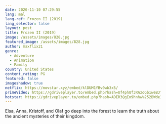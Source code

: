 ```yaml
---
date: 2020-11-10 07:29:55
lang: mal
lang-ref: Frozen II (2019)
lang_selector: false
layout: post
title: Frozen II (2019)
image: /assets/images/828.jpg
featured_image: /assets/images/828.jpg
author: maxflix21
genre:
  - Adventure
  - Animation
  - Family
country: United States
content_rating: PG
featured: false
imageshadow: true
netflix: https://movstar.xyz/embed/klDUM1YBv0wb3x5/
primeVideo: https://gdriveplayer.to/embed.php?hash=Uf4phUf3RAzoGb1weBJf8Qi%252Ftlg0%252FwYKowwm3o89FRTpjX%252FZox5VehR0AkPq1qBK0gHa34AlnIHbHwfaPYY9SY%252FbqtVL29IrPTN7mXnGK2KWV7qEGE%252BM7eq9wAIi%252FeJKO9R9tOdENIndgh2wh%252BpeF7jAKnr2xnP51nOeOWVhO7N%252Fj1rfvoImM%252BnWKByY448yAN8EBwHxafmagvMqnvS6KWMmS%252Bjm1XT2V14XQ9rTnv8xcYkhuDIAy%252BM6XBMxuTJyIwPgu0r1%252Fp5lFe7AgW66dmQGYVnK4NghCDicWMI9x6NnCr9vT3FihS9iFF57%252FKYS2MWA5X2VQ2bbkDpitmfe9R8BHWBRAOcZ6dvdlzYCohxA%253D%253D
hotstar: https://gdriveplayer.to/embed.php?hash=ADER3QgEn9hnhw%252BWde1K9wRlqI%252BqOdsxCQEoGko%252B%252FYUBvVSs8exewiAmmmEAoJeIKJNdHTMjeXvm%252B8%252Bv7yhiq31ZRDR7gxKV0aBVHSqtADcmnt96c4zHGKNLEyDLHirbuHy6L30gbgOAeZmkDwDnODUYk7PXzR5r6iL7X9qoT6%252B8%252FbeSeWaNNPn1qXkMBZEtPKY5SOru%252FIpQwBEvNyq1d6%252FXYgWweeb5URgUVwwiYZvThN8AsiB3ak8C8L3GR7Q4Cztu0rDZn5Njr2mZNESHS1Y7yAd2eGea8T4JmcQzit8WaSFaj7Nv6F49BhV9onGUZDFWuE6%252FJb2QBP8vUMS%252BygerCMNndHJjda4Ly8PeZx5g%253D%253D
---
```

Elsa, Anna, Kristoff, and Olaf go deep into the forest to learn the truth about the ancient mysteries of their kingdom.